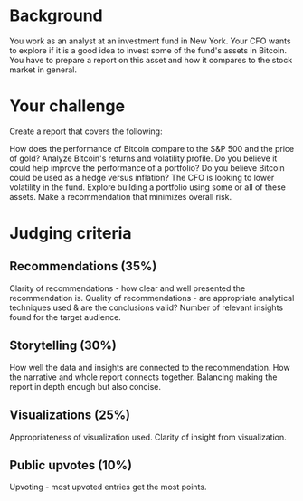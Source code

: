 # Background
You work as an analyst at an investment fund in New York. Your CFO wants to explore if it is a good idea to invest some of the fund's assets in Bitcoin. You have to prepare a report on this asset and how it compares to the stock market in general.

# Your challenge
Create a report that covers the following:

How does the performance of Bitcoin compare to the S&P 500 and the price of gold?
Analyze Bitcoin's returns and volatility profile. Do you believe it could help improve the performance of a portfolio? Do you believe Bitcoin could be used as a hedge versus inflation?
The CFO is looking to lower volatility in the fund. Explore building a portfolio using some or all of these assets. Make a recommendation that minimizes overall risk.


# Judging criteria
## Recommendations (35%)
Clarity of recommendations - how clear and well presented the recommendation is.
Quality of recommendations - are appropriate analytical techniques used & are the conclusions valid?
Number of relevant insights found for the target audience.
## Storytelling (30%)
How well the data and insights are connected to the recommendation.
How the narrative and whole report connects together.
Balancing making the report in depth enough but also concise.
## Visualizations (25%)
Appropriateness of visualization used.
Clarity of insight from visualization.
## Public upvotes (10%)
Upvoting - most upvoted entries get the most points.
